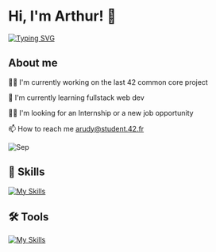 # Hi, I'm Arthur! 👋

[![Typing SVG](https://readme-typing-svg.demolab.com?font=Fira+Code&pause=1000&color=305DFF&center=false&width=435&lines=42+Paris+student)](https://git.io/typing-svg)

## About me
👩‍💻 I'm currently working on the last 42 common core project

🧠 I'm currently learning fullstack web dev

👯‍♀️ I'm looking for an Internship or a new job opportunity

📫 How to reach me arudy@student.42.fr  

![Sep](https://user-images.githubusercontent.com/73097560/115834477-dbab4500-a447-11eb-908a-139a6edaec5c.gif)  

## 🥷 Skills
[![My Skills](https://skillicons.dev/icons?i=js,ts,react,nest,nodejs,docker,postgres,cpp,c,html,css,sass,bash)](https://skillicons.dev)  

## 🛠️ Tools
[![My Skills](https://skillicons.dev/icons?i=vscode,git,github,linux,webpack)](https://skillicons.dev)  


<!-- ![Rudyar's GitHub stats](https://github-readme-stats.vercel.app/api?username=Rudyar&show_icons=true&theme=radical) -->
